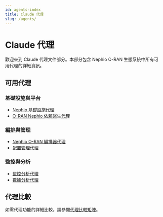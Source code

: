 ```yaml
---
id: agents-index
title: Claude 代理
slug: /agents/
---
```


# Claude 代理

歡迎來到 Claude 代理文件部分。本部分包含 Nephio O-RAN 生態系統中所有可用代理的詳細資訊。

## 可用代理

### 基礎設施與平台
- [Nephio 基礎設施代理](./infrastructure/nephio-infrastructure-agent.mdx)
- [O-RAN Nephio 依賴醫生代理](./testing/oran-nephio-dep-doctor-agent.mdx)

### 編排與管理
- [Nephio O-RAN 編排器代理](./orchestrator/nephio-oran-orchestrator-agent.mdx)
- [配置管理代理](./config-management/configuration-management-agent.mdx)

### 監控與分析
- [監控分析代理](./monitoring/monitoring-analytics-agent.mdx)
- [數據分析代理](./data-analytics/data-analytics-agent.mdx)

## 代理比較

如需代理功能的詳細比較，請參閱[代理比較矩陣](./comparison-matrix.md)。